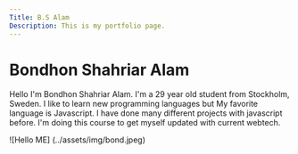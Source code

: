 ```yaml
---
Title: B.S Alam
Description: This is my portfolio page. 
---
```


Bondhon Shahriar Alam
==========================

Hello I'm Bondhon Shahriar Alam. I'm a 29 year old student from Stockholm, Sweden.
I like to learn new programming languages but My favorite language is Javascript.
I have done many different projects with javascript before. I'm doing this course
to get myself updated with current webtech.


![Hello ME] (../assets/img/bond.jpeg)
